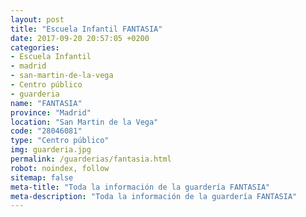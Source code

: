 ```yaml
---
layout: post
title: "Escuela Infantil FANTASIA"
date: 2017-09-20 20:57:05 +0200
categories:
- Escuela Infantil
- madrid
- san-martin-de-la-vega
- Centro público
- guarderia
name: "FANTASIA"
province: "Madrid"
location: "San Martin de la Vega"
code: "28046081"
type: "Centro público"
img: guarderia.jpg
permalink: /guarderias/fantasia.html
robot: noindex, follow
sitemap: false
meta-title: "Toda la información de la guardería FANTASIA"
meta-description: "Toda la información de la guardería FANTASIA"
---
```

